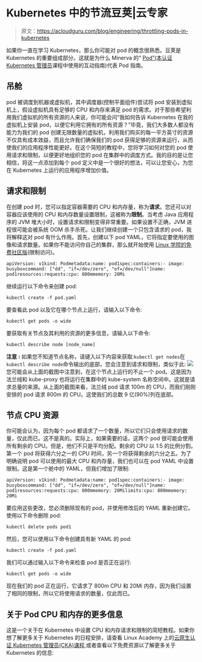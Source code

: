 # Kubernetes 中的节流豆荚|云专家

> 原文：<https://acloudguru.com/blog/engineering/throttling-pods-in-kubernetes>

如果你一直在学习 Kubernetes，那么你可能对 pod 的概念很熟悉。豆荚是 Kubernetes 的重要组成部分。这就是为什么 Minerva 的“ [Pod”(本](https://www.lucidchart.com/documents/view/b1b62a6e-1266-41dd-b48d-3c44252fb88f)[认证 Kubernetes 管理员](https://linuxacademy.com/linux/training/course/name/cloud-native-certified-kubernetes-administrator-cka)课程中使用的互动指南)代表 Pod 指南。

## **吊舱**

pod 被调度到机器或虚拟机，其中调度器(控制平面组件)尝试将 pod 安装到虚拟机上，假设虚拟机具有足够的 CPU 和内存来满足 pod 的需求。对于那些希望利用我们虚拟机的所有资源的人来说，你可能会问“我如何告诉 Kubernetes 在我的虚拟机上安装 pod，以便它利用它拥有的所有资源？”毕竟，我们大多数人都没有能力为我们的 pod 创建无限数量的虚拟机，利用我们购买的每一平方英寸的资源不仅具有成本效益，而且允许我们确保我们的 pod 获得足够的资源来运行，从而使我们的应用程序性能更好。在这个简短的教程中，您将学习如何对您的 pod 使用请求和限制，以便更好地组织您的 pod 在集群中的调度方式。我的目的是让您相信，将这一点添加到每个 pod 定义中是一个很好的想法，可以让您安心，为您在 Kubernetes 上运行的应用程序增加价值。

## **请求和限制**

在创建 pod 时，您可以指定容器需要的 CPU 和内存量，称为**请求**。您还可以对容器应该使用的 CPU 和内存数量设置限制，这被称为**限制**。当考虑 Java 应用程序的 JVM 堆大小时，设置请求和限制变得非常重要。如果设置不正确，JVM 进程很可能会被系统 OOM 杀手杀死。让我们继续创建一个只包含请求的 pod，我将解释这对 pod 有什么作用。首先，创建以下 pod YAML，它将指定要使用的图像和请求数量。如果你不能访问你自己的集群，那么就开始使用 [Linux 学院的免费社区版](https://linuxacademy.com/join/community)(限制访问)。

```
apiVersion: v1kind: Podmetadata:name: pod1spec:containers:- image: busyboxcommand: ["dd", "if=/dev/zero", "of=/dev/null"]name: pod1resources:requests:cpu: 800mmemory: 20Mi
```

继续运行以下命令来创建 pod:

```
kubectl create -f pod.yaml
```

要查看此 pod 以及它在哪个节点上运行，请输入以下命令:

```
kubectl get pods -o wide
```

要获取有关节点及其利用的资源的更多信息，请输入以下命令:

```
kubectl describe node [node_name]
```

**注意** **:** 如果您不知道节点名称，请键入以下内容来获取:`kubectl get nodes`在`kubectl describe node`命令输出的底部，您会注意到请求和限制，类似于此: [![](img/ee55f74138f3636393f2e007fd251170.png)](https://wpengine.linuxacademy.com/wp-content/uploads/2019/05/kubectl-describe-node-command.png) 您可能会从上面的截图中注意到，在这个节点上运行的不止一个 pod。这是因为法兰绒和 kube-proxy 也将运行在集群中的 kube-system 名称空间中。这就是请求总量的来源。从上面的截图来看，法兰绒 pod 请求 100m 的 CPU，而我们刚刚安排的 pod 请求 800m 的 CPU。这使我们的总数 9 亿(90%)列在底部。

## **节点 CPU 资源**

你可能会认为，因为每个 pod 都请求了一个数量，所以它们只会使用请求的数量，仅此而已。这不是真的。实际上，如果需要的话，这两个 pod 很可能会使用所有剩余的 CPU。但是，他们不只是平均分配。剩余的 CPU 以 1:5 的比例分割。第一个 pod 将获得六分之一的 CPU 时间，另一个将获得剩余的六分之五。为了明确说明 pod 可以使用的最大 CPU 和内存量，我们也可以在 pod YAML 中设置限制。这是第一个舱中的 YAML，但我们增加了限制:

```
apiVersion: v1kind: Podmetadata:name: pod1spec:containers:- image: busyboxcommand: ["dd", "if=/dev/zero", "of=/dev/null"]name: pod1resources:requests:cpu: 800mmemory: 20Milimits:cpu: 800mmemory: 20Mi
```

要应用这些更改，您必须删除现有的 pod，并使用修改后的 YAML 重新创建它。使用以下命令删除 pod:

```
kubectl delete pods pod1
```

然后，您可以使用以下命令创建具有新 YAML 的 pod:

```
kubectl create -f pod.yaml
```

我们可以通过输入以下命令来检查 pod 是否正在运行:

```
kubectl get pods -o wide
```

现在我们的 pod 正在运行，它请求了 800m CPU 和 20Mi 内存，因为我们设置了相同的限制，所以它将使用请求的数量，仅此而已。

## **关于 Pod CPU 和内存的更多信息**

这是一个关于在 Kubernetes 中设置 CPU 和内存请求和限制的简短教程。如果你想了解更多关于 Kubernetes 的日程安排，请查看 Linux Academy 上的[云原生认证 Kubernetes 管理员(CKA)课程](https://linuxacademy.com/linux/training/course/name/cloud-native-certified-kubernetes-administrator-cka),或者查看以下免费资源以了解更多关于 Kubernetes 的信息: